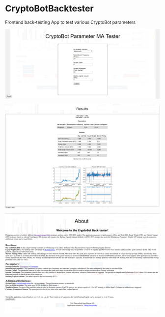 # CryptoBotBacktester
Frontend back-testing App to test various CryptoBot parameters

![screenshot1](cb_new_home.png "Home")

![screenshot2](cb_new_results.png "Results")

![screenshot2](cb_new_about.png "About")


